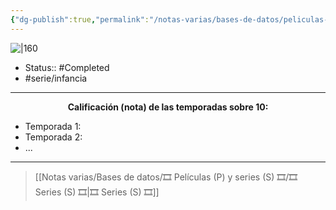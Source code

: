 ```yaml
---
{"dg-publish":true,"permalink":"/notas-varias/bases-de-datos/peliculas-p-y-series-s/s-agallas-el-perro-cobarde/"}
---
```



![|160](https://m.media-amazon.com/images/M/MV5BMTU4MGEyNTItNzg5ZS00ZGU0LTk4NmEtODM0Y2UxYTY2YTUyXkEyXkFqcGdeQXVyNTAyODkwOQ@@._V1_SX300.jpg)

- Status:: #Completed 
- #serie/infancia 

---

**<center>Calificación (nota) de las temporadas sobre 10:</center>**

- Temporada 1: 
- Temporada 2: 
- ...

---

> [[Notas varias/Bases de datos/🎞️ Películas (P) y series (S) 🎞️/🎞️ Series (S) 🎞️\|🎞️ Series (S) 🎞️]]
